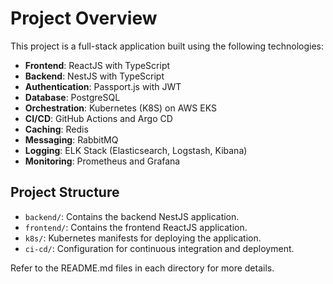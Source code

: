 # Project Overview

This project is a full-stack application built using the following technologies:
- **Frontend**: ReactJS with TypeScript
- **Backend**: NestJS with TypeScript
- **Authentication**: Passport.js with JWT
- **Database**: PostgreSQL
- **Orchestration**: Kubernetes (K8S) on AWS EKS
- **CI/CD**: GitHub Actions and Argo CD
- **Caching**: Redis
- **Messaging**: RabbitMQ
- **Logging**: ELK Stack (Elasticsearch, Logstash, Kibana)
- **Monitoring**: Prometheus and Grafana

## Project Structure

- `backend/`: Contains the backend NestJS application.
- `frontend/`: Contains the frontend ReactJS application.
- `k8s/`: Kubernetes manifests for deploying the application.
- `ci-cd/`: Configuration for continuous integration and deployment.

Refer to the README.md files in each directory for more details.
